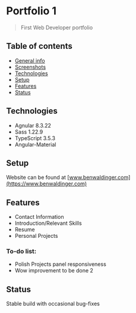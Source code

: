 # Portfolio 1
> First Web Developer portfolio

## Table of contents
* [General info](#general-info)
* [Screenshots](#screenshots)
* [Technologies](#technologies)
* [Setup](#setup)
* [Features](#features)
* [Status](#status)


## Technologies
* Agnular 8.3.22
* Sass 1.22.9
* TypeScript 3.5.3
* Angular-Material

## Setup
Website can be found at [www.benwaldinger.com](https://www.benwaldinger.com)


## Features
* Contact Information
* Introduction/Relevant Skills
* Resume
* Personal Projects

### To-do list:
* Polish Projects panel responsiveness
* Wow improvement to be done 2

## Status
Stable build with occasional bug-fixes
